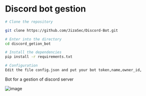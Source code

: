 # Discord bot gestion

```bash
# Clone the repository

git clone https://github.com/JizaSec/Discord-Bot.git

# Enter into the directory
cd discord_getion_bot

# Install the dependencies
pip install -r requirements.txt

# Configuration
Edit the file config.json and put your bot token,name,owner_id,

```

Bot for a gestion of discord server

![image](https://github.com/user-attachments/assets/043898f0-7952-4477-a33e-708155c10c37)
